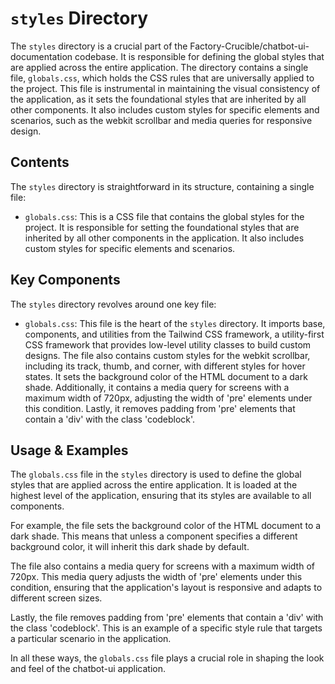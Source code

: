 
# `styles` Directory

The `styles` directory is a crucial part of the Factory-Crucible/chatbot-ui-documentation codebase. It is responsible for defining the global styles that are applied across the entire application. The directory contains a single file, `globals.css`, which holds the CSS rules that are universally applied to the project. This file is instrumental in maintaining the visual consistency of the application, as it sets the foundational styles that are inherited by all other components. It also includes custom styles for specific elements and scenarios, such as the webkit scrollbar and media queries for responsive design.

## Contents

The `styles` directory is straightforward in its structure, containing a single file:

- `globals.css`: This is a CSS file that contains the global styles for the project. It is responsible for setting the foundational styles that are inherited by all other components in the application. It also includes custom styles for specific elements and scenarios.

## Key Components

The `styles` directory revolves around one key file:

- `globals.css`: This file is the heart of the `styles` directory. It imports base, components, and utilities from the Tailwind CSS framework, a utility-first CSS framework that provides low-level utility classes to build custom designs. The file also contains custom styles for the webkit scrollbar, including its track, thumb, and corner, with different styles for hover states. It sets the background color of the HTML document to a dark shade. Additionally, it contains a media query for screens with a maximum width of 720px, adjusting the width of 'pre' elements under this condition. Lastly, it removes padding from 'pre' elements that contain a 'div' with the class 'codeblock'.

## Usage & Examples

The `globals.css` file in the `styles` directory is used to define the global styles that are applied across the entire application. It is loaded at the highest level of the application, ensuring that its styles are available to all components. 

For example, the file sets the background color of the HTML document to a dark shade. This means that unless a component specifies a different background color, it will inherit this dark shade by default. 

The file also contains a media query for screens with a maximum width of 720px. This media query adjusts the width of 'pre' elements under this condition, ensuring that the application's layout is responsive and adapts to different screen sizes. 

Lastly, the file removes padding from 'pre' elements that contain a 'div' with the class 'codeblock'. This is an example of a specific style rule that targets a particular scenario in the application. 

In all these ways, the `globals.css` file plays a crucial role in shaping the look and feel of the chatbot-ui application.
